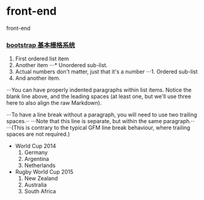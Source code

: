 # front-end

front-end

### [bootstrap 基本栅格系统](https://htmlpreview.github.io/?https://github.com/xiaohuwu/front-end/blob/master/bootstrap-exercise/basic.html)

1. First ordered list item
2. Another item
⋅⋅⋅* Unordered sub-list. 
1. Actual numbers don't matter, just that it's a number
⋅⋅⋅1. Ordered sub-list
4. And another item.

⋅⋅⋅You can have properly indented paragraphs within list items. Notice the blank line above, and the leading spaces (at least one, but we'll use three here to also align the raw Markdown).

⋅⋅⋅To have a line break without a paragraph, you will need to use two trailing spaces.⋅⋅
⋅⋅⋅Note that this line is separate, but within the same paragraph.⋅⋅
⋅⋅⋅(This is contrary to the typical GFM line break behaviour, where trailing spaces are not required.)

+ World Cup 2014
  1. Germany
  2. Argentina
  3. Netherlands
+ Rugby World Cup 2015
  1. New Zealand
  2. Australia
  3. South Africa
